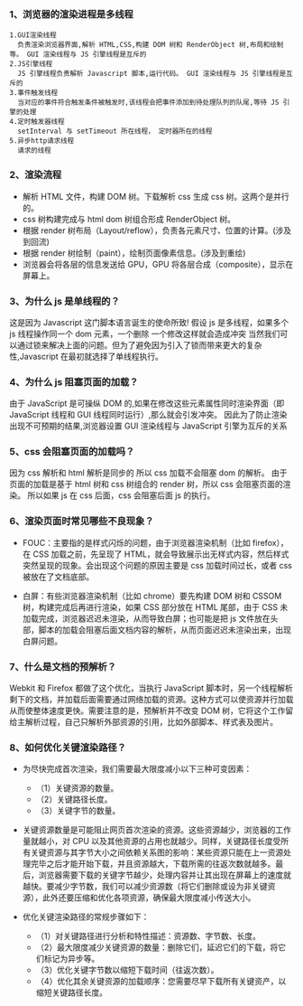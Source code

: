 ### 1、浏览器的渲染进程是多线程

    1.GUI渲染线程
      负责渲染浏览器界面,解析 HTML,CSS,构建 DOM 树和 RenderObject 树,布局和绘制等。 GUI 渲染线程与 JS 引擎线程是互斥的
    2.JS引擎线程
      JS 引擎线程负责解析 Javascript 脚本,运行代码。 GUI 渲染线程与 JS 引擎线程是互斥的
    3.事件触发线程
      当对应的事件符合触发条件被触发时,该线程会把事件添加到待处理队列的队尾,等待 JS 引擎的处理
    4.定时触发器线程
      setInterval 与 setTimeout 所在线程， 定时器所在的线程
    5.异步http请求线程
      请求的线程

### 2、渲染流程

- 解析 HTML 文件，构建 DOM 树。下载解析 css 生成 css 树。这两个是并行的。
- css 树构建完成与 html dom 树组合形成 RenderObject 树。
- 根据 render 树布局（Layout/reflow），负责各元素尺寸、位置的计算。(涉及到回流)
- 根据 render 树绘制（paint），绘制页面像素信息。(涉及到重绘)
- 浏览器会将各层的信息发送给 GPU，GPU 将各层合成（composite），显示在屏幕上。

### 3、为什么 js 是单线程的？

这是因为 Javascript 这门脚本语言诞生的使命所致!
假设 js 是多线程，如果多个 js 线程操作同一个 dom 元素，一个删除 一个修改这样就会造成冲突
当然我们可以通过锁来解决上面的问题。但为了避免因为引入了锁而带来更大的复杂性,Javascript 在最初就选择了单线程执行。

### 4、为什么 js 阻塞页面的加载？

由于 JavaScript 是可操纵 DOM 的,如果在修改这些元素属性同时渲染界面（即 JavaScript 线程和 GUI 线程同时运行）,那么就会引发冲突。
因此为了防止渲染出现不可预期的结果,浏览器设置 GUI 渲染线程与 JavaScript 引擎为互斥的关系

### 5、css 会阻塞页面的加载吗？

因为 css 解析和 html 解析是同步的 所以 css 加载不会阻塞 dom 的解析。
由于页面的加载是基于 html 树和 css 树组合的 render 树，所以 css 会阻塞页面的渲染。
所以如果 js 在 css 后面，css 会阻塞后面 js 的执行。

### 6、渲染页面时常见哪些不良现象？

- FOUC：主要指的是样式闪烁的问题，由于浏览器渲染机制（比如 firefox），在 CSS 加载之前，先呈现了 HTML，就会导致展示出无样式内容，然后样式突然呈现的现象。会出现这个问题的原因主要是 css 加载时间过长，或者 css 被放在了文档底部。

- 白屏：有些浏览器渲染机制（比如 chrome）要先构建 DOM 树和 CSSOM 树，构建完成后再进行渲染，如果 CSS 部分放在 HTML 尾部，由于 CSS 未加载完成，浏览器迟迟未渲染，从而导致白屏；也可能是把 js 文件放在头部，脚本的加载会阻塞后面文档内容的解析，从而页面迟迟未渲染出来，出现白屏问题。

### 7、什么是文档的预解析？

Webkit 和 Firefox 都做了这个优化，当执行 JavaScript 脚本时，另一个线程解析剩下的文档，并加载后面需要通过网络加载的资源。这种方式可以使资源并行加载从而使整体速度更快。需要注意的是，预解析并不改变 DOM 树，它将这个工作留给主解析过程，自己只解析外部资源的引用，比如外部脚本、样式表及图片。

### 8、如何优化关键渲染路径？

- 为尽快完成首次渲染，我们需要最大限度减小以下三种可变因素：

  - （1）关键资源的数量。
  - （2）关键路径长度。
  - （3）关键字节的数量。

- 关键资源数量是可能阻止网页首次渲染的资源。这些资源越少，浏览器的工作量就越小，对 CPU 以及其他资源的占用也就越少。同样，关键路径长度受所有关键资源与其字节大小之间依赖关系图的影响：某些资源只能在上一资源处理完毕之后才能开始下载，并且资源越大，下载所需的往返次数就越多。最后，浏览器需要下载的关键字节越少，处理内容并让其出现在屏幕上的速度就越快。要减少字节数，我们可以减少资源数（将它们删除或设为非关键资源），此外还要压缩和优化各项资源，确保最大限度减小传送大小。

- 优化关键渲染路径的常规步骤如下：
  - （1）对关键路径进行分析和特性描述：资源数、字节数、长度。
  - （2）最大限度减少关键资源的数量：删除它们，延迟它们的下载，将它们标记为异步等。
  - （3）优化关键字节数以缩短下载时间（往返次数）。
  - （4）优化其余关键资源的加载顺序：您需要尽早下载所有关键资产，以缩短关键路径长度。

